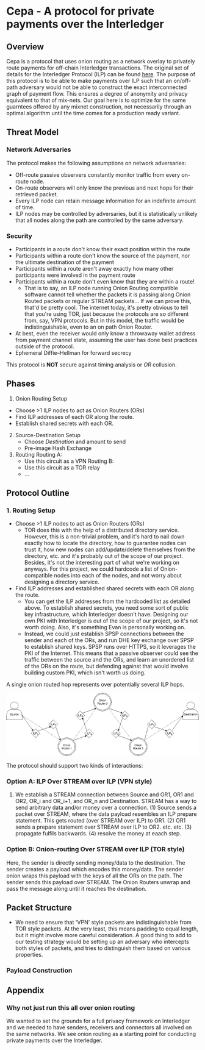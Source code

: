 # Cepa - A protocol for private payments over the Interledger

## Overview

Cepa is a protocol that uses onion routing as a network overlay to privately route payments for off-chain Interledger transactions. The original set of details for the Interledger Protocol (ILP) can be found [here](https://github.com/interledger). The purpose of this protocol is to be able to make payments over ILP such that an on/off-path adversary would not be able to construct the exact interconnected graph of payment flow. This ensures a degree of anonymity and privacy equivalent to that of mix-nets. Our goal here is to optimize for the same guarntees offered by any mixnet construction, not necessarily through an optimal algorithm until the time comes for a production ready variant.

## Threat Model

### Network Adversaries

The protocol makes the following assumptions on network adversaries:

- Off-route passive observers constantly monitor traffic from every on-route node.
- On-route observers will only know the previous and next hops for their
  retrieved packet.
- Every ILP node can retain message information for an indefinite amount of time.
- ILP nodes may be controlled by adversaries, but it is statistically unlikely that all nodes along the path are controlled by the same adversary.

### Security

- Participants in a route don't know their exact position within the route
- Participants within a route don't know the source of the payment, nor the ultimate destination of the payment
- Participants within a route aren't away exactly how many other participants were involved in the payment route
- Participants within a route don't even know that they are within a route!
    - That is to say, an ILP node running Onion Routing compatible software cannot tell whether the packets it is passing along Onion Routed packets or regular STREAM packets... If we can prove this, that'd be pretty cool. The internet today, it's pretty obvious to tell that you're using TOR, just because the protocols are so different from, say, VPN protocols. But in this model, the traffic would be indistinguishable, even to an on path Onion Router.
- At best, even the receiver would only know a throwaway wallet address from payment channel state, assuming the user has done best practices outside of the protocol.
- Ephemeral Diffie–Hellman for forward secrecy

This protocol is **NOT** secure against timing analysis or *OR* collusion.

## Phases

1. Onion Routing Setup
 - Choose >1 ILP nodes to act as Onion Routers (ORs)
 - Find ILP addresses of each OR along the route.
 - Establish shared secrets with each OR.
2. Source-Destination Setup
	- Choose *Destination* and amount to send
	- Pre-image Hash Exchange
3. Routing
    Routing A:
    - Use this circuit as a VPN
    Routing B:
    - Use this circuit as a TOR relay
	- ...

## Protocol Outline
### 1. Routing Setup
 - Choose >1 ILP nodes to act as Onion Routers (ORs)
    - TOR does this with the help of a distributed directory service. However, this is a non-trivial problem, and it's hard to nail down exactly how to locate the directory, how to guarantee nodes can trust it, how new nodes can add/update/delete themselves from the directory, etc. and it's probably out of the scope of our project. Besides, it's not the interesting part of what we're working on anyways. For this project, we could hardcode a list of Onion-compatible nodes into each of the nodes, and not worry about designing a directory service.
 - Find ILP addresses and established shared secrets with each OR along the route.
    - You can get the ILP addresses from the hardcoded list as detailed above. To establish shared secrets, you need some sort of public key infrastructure, which Interledger doesn't have. Designing our own PKI with Interledger is out of the scope of our project, so it's not worth doing. Also, it's something Evan is personally working on.
    - Instead, we could just establish SPSP connections between the sender and each of the ORs, and run DHE key exchange over SPSP to establish shared keys. SPSP runs over HTTPS, so it leverages the PKI of the Internet. This means that a passive observer could see the traffic between the source and the ORs, and learn an unordered list of the ORs on the route, but defending against that would involve building custom PKI, which isn't worth us doing.


A single onion routed hop represents over potentially several ILP hops.

![Uh oh...](img/protocol_overview.png)

The protocol should support two kinds of interactions:

### Option A: ILP Over STREAM over ILP (VPN style)

1)  We establish a STREAM connection between Source and OR1, OR1 and OR2, OR_i and OR_i+1, and OR_n and Destination.
STREAM has a way to send arbitrary data and/or money over a connection.
(1) Source sends a packet over STREAM, where the data payload resembles an ILP prepare statement. This gets routed (over STREAM over ILP) to OR1.
(2) OR1 sends a prepare statement over STREAM over ILP to OR2. etc. etc.
(3) propagate fulfils backwards.
(4) resolve the money at eaach step.

### Option B: Onion-routing Over STREAM over ILP (TOR style)

Here, the sender is directly sending money/data to the destination.
The sender creates a payload which encodes this money/data.
The sender onion wraps this payload with the keys of all the ORs on the path.
The sender sends this payload over STREAM.
The Onion Routers unwrap and pass the message along until it reaches the destination.

## Packet Structure
- We need to ensure that 'VPN' style packets are indistinguishable from TOR style packets. At the very least, this means padding to equal length, but it might involve more careful consideration. A good thing to add to our testing strategy would be setting up an adversary who intercepts both styles of packets, and tries to distinguish them based on various properties.

### Payload Construction

## Appendix

### Why not just run this all over onion routing

We wanted to set the grounds for a full privacy framework on Interledger and
we needed to have senders, receivers and connectors all involved on the same
networks. We see onion routing as a starting point for conducting private
payments over the Interledger.
